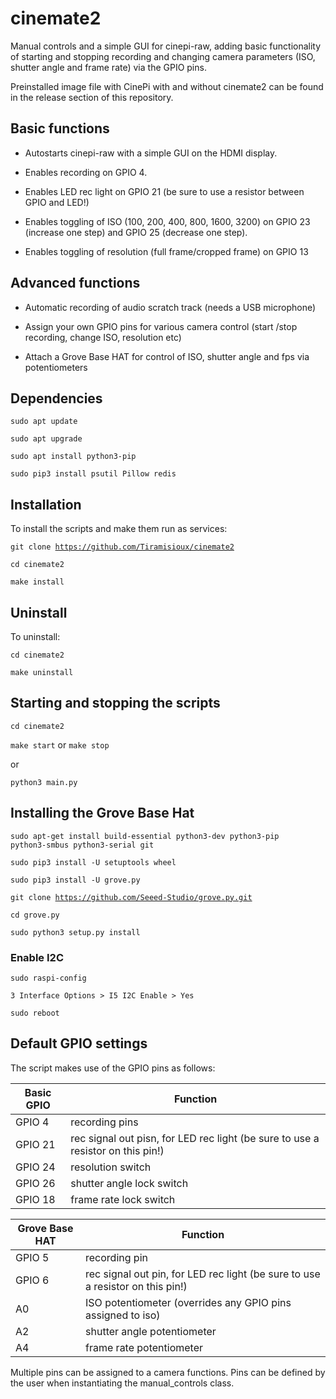# cinemate2
Manual controls and a simple GUI for cinepi-raw, adding basic functionality of starting and stopping recording and changing camera parameters (ISO, shutter angle and frame rate) via the GPIO pins.

Preinstalled image file with CinePi with and without cinemate2 can be found in the release section of this repository.

## Basic functions

- Autostarts cinepi-raw with a simple GUI on the HDMI display.

- Enables recording on GPIO 4.

- Enables LED rec light on GPIO 21 (be sure to use a resistor between GPIO and LED!)

- Enables toggling of ISO (100, 200, 400, 800, 1600, 3200) on GPIO 23 (increase one step) and GPIO 25 (decrease one step). 

- Enables toggling of resolution (full frame/cropped frame) on GPIO 13

## Advanced functions

- Automatic recording of audio scratch track (needs a USB microphone)

- Assign your own GPIO pins for various camera control (start /stop recording, change ISO, resolution etc) 

- Attach a Grove Base HAT for control of ISO, shutter angle and fps via potentiometers

## Dependencies
<code>sudo apt update</code>

<code>sudo apt upgrade</code>

<code>sudo apt install python3-pip</code>

<code>sudo pip3 install psutil Pillow redis</code>

## Installation

To install the scripts and make them run as services:

<code>git clone https://github.com/Tiramisioux/cinemate2</code>

<code>cd cinemate2</code>

<code>make install</code>

## Uninstall

To uninstall:

<code>cd cinemate2</code>

<code>make uninstall</code>

## Starting and stopping the scripts

<code>cd cinemate2</code>

<code>make start</code> or <code>make stop</code>

or

<code>python3 main.py</code>

## Installing the Grove Base Hat

<code>sudo apt-get install build-essential python3-dev python3-pip python3-smbus python3-serial git</code>

<code>sudo pip3 install -U setuptools wheel</code>

<code>sudo pip3 install -U grove.py</code>

<code>git clone https://github.com/Seeed-Studio/grove.py.git</code>

<code>cd grove.py</code>

<code>sudo python3 setup.py install</code>

### Enable I2C

<code>sudo raspi-config</code>

<code>3 Interface Options > I5 I2C Enable > Yes</code>

<code>sudo reboot</code>

## Default GPIO settings

The script makes use of the GPIO pins as follows:

|Basic GPIO |Function  |
--- | --- |
|GPIO 4|     recording pins|
|GPIO 21|     rec signal out pisn, for LED rec light (be sure to use a resistor on this pin!)|
|GPIO 24|     resolution switch|
|GPIO 26 |     shutter angle lock switch|
|GPIO 18 |    frame rate lock switch|

|Grove Base HAT |Function  |
--- | --- |
|GPIO 5|     recording pin|
|GPIO 6|     rec signal out pin, for LED rec light (be sure to use a resistor on this pin!)
|A0|ISO potentiometer (overrides any GPIO pins assigned to iso)|
|A2|shutter angle potentiometer|
|A4|frame rate potentiometer|

Multiple pins can be assigned to a camera functions. Pins can be defined by the user when instantiating the manual_controls class.












